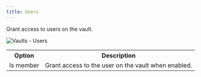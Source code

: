 ```yaml
---
title: Users
---
```

Grant access to users on the vault. 

![Vaults - Users](https://webdevolutions.azureedge.net/docs/en/server/ServerOp8068.png)  

<table>
	<tr>
		<th>
Option 
		</th>
		<th>
Description 
		</th>
	</tr>
	<tr>
		<td>
Is member 
		</td>
		<td>
Grant access to the user on the vault when enabled. 
		</td>
	</tr>
</table>


